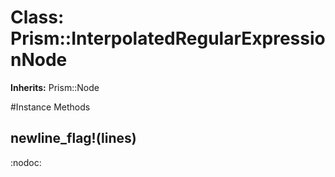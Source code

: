 # Class: Prism::InterpolatedRegularExpressionNode
**Inherits:** Prism::Node
    




#Instance Methods
## newline_flag!(lines) [](#method-i-newline_flag!)
:nodoc:

